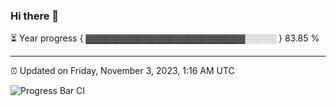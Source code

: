 ### Hi there 👋

⏳ Year progress { ▓▓▓▓▓▓▓▓▓▓▓▓▓▓▓▓▓▓▓▓▓▓▓▓▓░░░░░ } 83.85 %

---

⏰ Updated on Friday, November 3, 2023, 1:16 AM UTC

![Progress Bar CI](https://github.com/arthurbuhl/arthurbuhl/workflows/Progress%20Bar%20CI/badge.svg)
